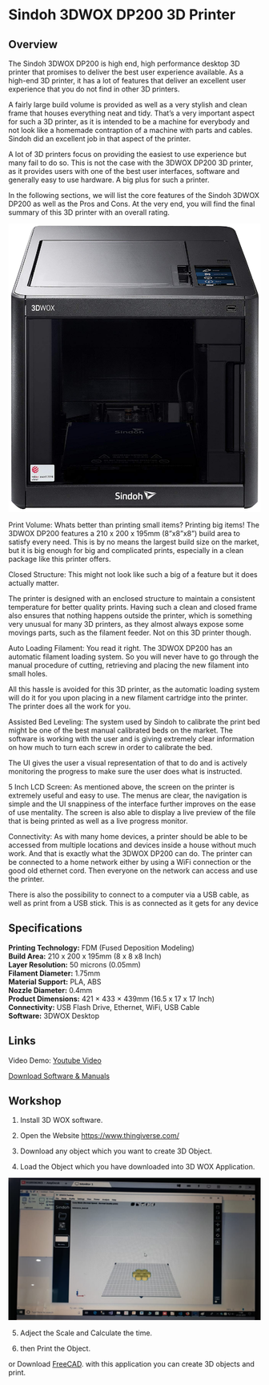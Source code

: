 # Sindoh 3DWOX DP200 3D Printer

## Overview
The Sindoh 3DWOX DP200 is high end, high performance desktop 3D printer that promises to deliver the best user experience available. As a high-end 3D printer, it has a lot of features that deliver an excellent user experience that you do not find in other 3D printers.

A fairly large build volume is provided as well as a very stylish and clean frame that houses everything neat and tidy. That’s a very important aspect for such a 3D printer, as it is intended to be a machine for everybody and not look like a homemade contraption of a machine with parts and cables. Sindoh did an excellent job in that aspect of the printer.

A lot of 3D printers focus on providing the easiest to use experience but many fail to do so. This is not the case with the 3DWOX DP200 3D printer, as it provides users with one of the best user interfaces, software and generally easy to use hardware. A big plus for such a printer.

In the following sections, we will list the core features of the Sindoh 3DWOX DP200 as well as the Pros and Cons. At the very end, you will find the final summary of this 3D printer with an overall rating.

![Sindoh](images/3dwoxdp200.jpg)

Print Volume: Whats better than printing small items? Printing big items! The 3DWOX DP200 features a 210 x 200 x 195mm (8”x8”x8”) build area to satisfy every need. This is by no means the largest build size on the market, but it is big enough for big and complicated prints, especially in a clean package like this printer offers.

Closed Structure: This might not look like such a big of a feature but it does actually matter.

The printer is designed with an enclosed structure to maintain a consistent temperature for better quality prints. Having such a clean and closed frame also ensures that nothing happens outside the printer, which is something very unusual for many 3D printers, as they almost always expose some movings parts, such as the filament feeder. Not on this 3D printer though.

Auto Loading Filament: You read it right. The 3DWOX DP200 has an automatic filament loading system. So you will never have to go through the manual procedure of cutting, retrieving and placing the new filament into small holes.

All this hassle is avoided for this 3D printer, as the automatic loading system will do it for you upon placing in a new filament cartridge into the printer. The printer does all the work for you.

Assisted Bed Leveling: The system used by Sindoh to calibrate the print bed might be one of the best manual calibrated beds on the market. The software is working with the user and is giving extremely clear information on how much to turn each screw in order to calibrate the bed.

The UI gives the user a visual representation of that to do and is actively monitoring the progress to make sure the user does what is instructed.

5 Inch LCD Screen: As mentioned above, the screen on the printer is extremely useful and easy to use. The menus are clear, the navigation is simple and the UI snappiness of the interface further improves on the ease of use mentality. The screen is also able to display a live preview of the file that is being printed as well as a live progress monitor.

Connectivity: As with many home devices, a printer should be able to be accessed from multiple locations and devices inside a house without much work. And that is exactly what the 3DWOX DP200 can do. The printer can be connected to a home network either by using a WiFi connection or the good old ethernet cord. Then everyone on the network can access and use the printer.

There is also the possibility to connect to a computer via a USB cable, as well as print from a USB stick. This is as connected as it gets for any device

## Specifications
**Printing Technology:** FDM (Fused Deposition Modeling)  
**Build Area:** 210 x 200 x 195mm (8 x 8 x8 Inch)  
**Layer Resolution:** 50 microns (0.05mm)  
**Filament Diameter:** 1.75mm  
**Material Support:** PLA, ABS  
**Nozzle Diameter:** 0.4mm  
**Product Dimensions:** 421 × 433 × 439mm (16.5 x 17 x 17 Inch)  
**Connectivity:** USB Flash Drive, Ethernet, WiFi, USB Cable  
**Software:** 3DWOX Desktop

## Links

Video Demo: [Youtube Video](https://www.youtube.com/watch?v=6N3RZ3_pfWE)

[Download Software & Manuals](https://3dprinter.sindoh.com/support/downloads/DP200)
## Workshop

1. Install 3D WOX software.  

2. Open the Website https://www.thingiverse.com/  

3. Download any object which you want to create 3D Object.  

4. Load the Object which you have downloaded into 3D WOX Application. 

![Sindhoe](images/3dwox1.jpg) 

5. Adject the Scale and Calculate the time. 

6. then Print the Object.

or Download [FreeCAD](https://www.freecadweb.org/wiki/Download). with this application you can create 3D objects and print.